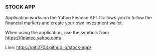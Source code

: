 <h3>STOCK APP</h3>

Application works on the Yahoo Finance API. It allows you to follow the financial markets and create your own investment wallet.

When using the application, use the symbols from https://finance.yahoo.com/

Live: https://piti2703.github.io/stock-app/
